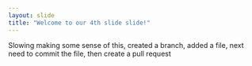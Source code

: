 ```yaml
---
layout: slide
title: "Welcome to our 4th slide slide!"
---
```

Slowing making some sense of this, created a branch, added a file, next need to commit the file, then create a pull request
